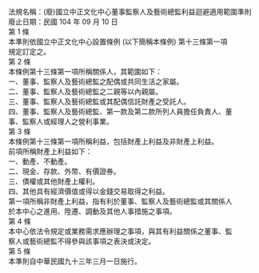 法規名稱：(廢)國立中正文化中心董事監察人及藝術總監利益迴避適用範圍準則  
廢止日期：民國 104 年 09 月 10 日  
第 1 條  
本準則依國立中正文化中心設置條例 (以下簡稱本條例) 第十三條第一項  
規定訂定之。  
第 2 條  
本條例第十三條第一項所稱關係人，其範圍如下：  
一、董事、監察人及藝術總監之配偶或共同生活之家屬。  
二、董事、監察人及藝術總監之二親等以內親屬。  
三、董事、監察人及藝術總監或其配偶信託財產之受託人。  
四、董事、監察人及藝術總監、第一款及第二款所列人員擔任負責人、董  
事、監察人或經理人之營利事業。  
第 3 條  
本條例第十三條第一項所稱利益，包括財產上利益及非財產上利益。  
前項所稱財產上利益如下：  
一、動產、不動產。  
二、現金、存款、外幣、有價證券。  
三、債權或其他財產上權利。  
四、其他具有經濟價值或得以金錢交易取得之利益。  
第一項所稱非財產上利益，指有利於董事、監察人及藝術總監或其關係人  
於本中心之進用、陞遷、調動及其他人事措施之事項。  
第 4 條  
本中心依法令規定或業務需求應辦理之事項，與其有利益關係之董事、監  
察人或藝術總監不得參與該事項之表決或決定。  
第 5 條  
本準則自中華民國九十三年三月一日施行。  


